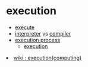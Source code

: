 # execution

- [execute](execute)
- [interpreter](interpreter) vs [compiler](compiler)
- [execution process](execution-process)
     - [execution](execution)

<a href="https://en.wikipedia.org/wiki/Execution_(computing)">
	<li>
		wiki : execution(computing)
	</li>
</a>
